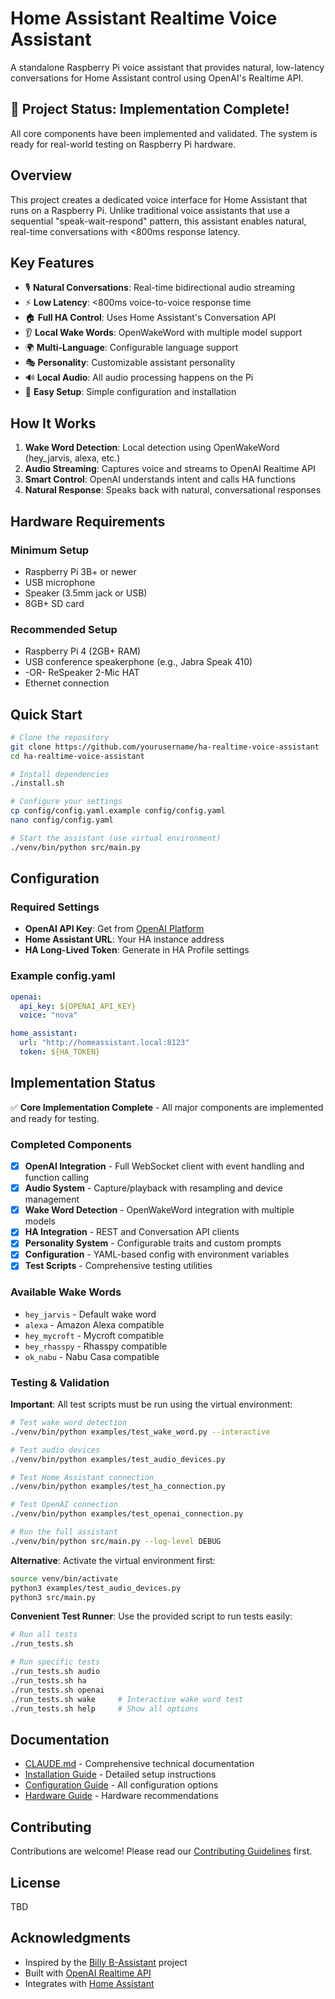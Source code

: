 # Home Assistant Realtime Voice Assistant

A standalone Raspberry Pi voice assistant that provides natural, low-latency conversations for Home Assistant control using OpenAI's Realtime API.

## 🚀 Project Status: Implementation Complete!

All core components have been implemented and validated. The system is ready for real-world testing on Raspberry Pi hardware.

## Overview

This project creates a dedicated voice interface for Home Assistant that runs on a Raspberry Pi. Unlike traditional voice assistants that use a sequential "speak-wait-respond" pattern, this assistant enables natural, real-time conversations with <800ms response latency.

## Key Features

- 🎙️ **Natural Conversations**: Real-time bidirectional audio streaming
- ⚡ **Low Latency**: <800ms voice-to-voice response time  
- 🏠 **Full HA Control**: Uses Home Assistant's Conversation API
- 👂 **Local Wake Words**: OpenWakeWord with multiple model support
- 🌍 **Multi-Language**: Configurable language support
- 🎭 **Personality**: Customizable assistant personality
- 🔊 **Local Audio**: All audio processing happens on the Pi
- 🚀 **Easy Setup**: Simple configuration and installation

## How It Works

1. **Wake Word Detection**: Local detection using OpenWakeWord (hey_jarvis, alexa, etc.)
2. **Audio Streaming**: Captures voice and streams to OpenAI Realtime API
3. **Smart Control**: OpenAI understands intent and calls HA functions
4. **Natural Response**: Speaks back with natural, conversational responses

## Hardware Requirements

### Minimum Setup
- Raspberry Pi 3B+ or newer
- USB microphone
- Speaker (3.5mm jack or USB)
- 8GB+ SD card

### Recommended Setup
- Raspberry Pi 4 (2GB+ RAM)
- USB conference speakerphone (e.g., Jabra Speak 410)
- -OR- ReSpeaker 2-Mic HAT
- Ethernet connection

## Quick Start

```bash
# Clone the repository
git clone https://github.com/yourusername/ha-realtime-voice-assistant
cd ha-realtime-voice-assistant

# Install dependencies
./install.sh

# Configure your settings
cp config/config.yaml.example config/config.yaml
nano config/config.yaml

# Start the assistant (use virtual environment)
./venv/bin/python src/main.py
```

## Configuration

### Required Settings
- **OpenAI API Key**: Get from [OpenAI Platform](https://platform.openai.com)
- **Home Assistant URL**: Your HA instance address
- **HA Long-Lived Token**: Generate in HA Profile settings

### Example config.yaml
```yaml
openai:
  api_key: ${OPENAI_API_KEY}
  voice: "nova"

home_assistant:
  url: "http://homeassistant.local:8123"
  token: ${HA_TOKEN}
```

## Implementation Status

✅ **Core Implementation Complete** - All major components are implemented and ready for testing.

### Completed Components
- [x] **OpenAI Integration** - Full WebSocket client with event handling and function calling
- [x] **Audio System** - Capture/playback with resampling and device management
- [x] **Wake Word Detection** - OpenWakeWord integration with multiple models
- [x] **HA Integration** - REST and Conversation API clients
- [x] **Personality System** - Configurable traits and custom prompts
- [x] **Configuration** - YAML-based config with environment variables
- [x] **Test Scripts** - Comprehensive testing utilities

### Available Wake Words
- `hey_jarvis` - Default wake word
- `alexa` - Amazon Alexa compatible
- `hey_mycroft` - Mycroft compatible
- `hey_rhasspy` - Rhasspy compatible
- `ok_nabu` - Nabu Casa compatible

### Testing & Validation

**Important**: All test scripts must be run using the virtual environment:

```bash
# Test wake word detection
./venv/bin/python examples/test_wake_word.py --interactive

# Test audio devices
./venv/bin/python examples/test_audio_devices.py

# Test Home Assistant connection
./venv/bin/python examples/test_ha_connection.py

# Test OpenAI connection
./venv/bin/python examples/test_openai_connection.py

# Run the full assistant
./venv/bin/python src/main.py --log-level DEBUG
```

**Alternative**: Activate the virtual environment first:
```bash
source venv/bin/activate
python3 examples/test_audio_devices.py
python3 src/main.py
```

**Convenient Test Runner**: Use the provided script to run tests easily:
```bash
# Run all tests
./run_tests.sh

# Run specific tests
./run_tests.sh audio
./run_tests.sh ha
./run_tests.sh openai
./run_tests.sh wake     # Interactive wake word test
./run_tests.sh help     # Show all options
```

## Documentation

- [CLAUDE.md](./CLAUDE.md) - Comprehensive technical documentation
- [Installation Guide](./docs/INSTALL.md) - Detailed setup instructions
- [Configuration Guide](./docs/CONFIG.md) - All configuration options
- [Hardware Guide](./docs/HARDWARE.md) - Hardware recommendations

## Contributing

Contributions are welcome! Please read our [Contributing Guidelines](./CONTRIBUTING.md) first.

## License

TBD

## Acknowledgments

- Inspired by the [Billy B-Assistant](https://github.com/nickschaub/billy-b-assistant) project
- Built with [OpenAI Realtime API](https://platform.openai.com/docs/guides/realtime)
- Integrates with [Home Assistant](https://www.home-assistant.io)